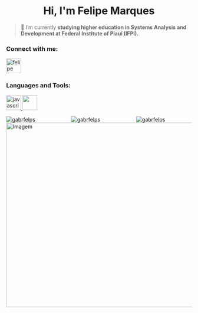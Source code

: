
<h1 align="center">Hi, I'm Felipe Marques</h1>


>  🌱 I’m currently **studying higher education in Systems Analysis and Development at Federal Institute of Piauí (IFPI).**

<h3 align="left">Connect with me:</h3>
<p align="left">
<a href="https://www.linkedin.com/in/felipe-gabriel-freitas-marques-8370912b1/" target="blank"><img align="center" src="https://user-images.githubusercontent.com/74038190/235294012-0a55e343-37ad-4b0f-924f-c8431d9d2483.gif" alt="felipe gabriel freitas marques" height="40" width="40" /></a>

<h3 align="left">Languages and Tools:</h3>
<p align="left"> <a href="https://developer.mozilla.org/en-US/docs/Web/JavaScript" target="_blank" rel="noreferrer"> <img src="https://user-images.githubusercontent.com/74038190/212257454-16e3712e-945a-4ca2-b238-408ad0bf87e6.gif" alt="javascript" width="40" height="40"/> </a> <a href="https://www.python.org" target="_blank" rel="noreferrer"> <img src="https://user-images.githubusercontent.com/74038190/212257472-08e52665-c503-4bd9-aa20-f5a4dae769b5.gif" width="40" height="40"/> </a> </p>


<div style="display: flex; flex-wrap: wrap; justify-content: space-between;">
    <div style="flex: 1; max-width: 30%;">
        <img src="https://github-readme-streak-stats.herokuapp.com/?user=gabrfelps&theme=tokyonight" alt="gabrfelps" />
    </div>
    <div style="flex: 1; max-width: 30%;">
        <img src="https://github-readme-stats.vercel.app/api?username=gabrfelps&show_icons=true&locale=en&theme=tokyonight" alt="gabrfelps" />
    </div>
    <div style="flex: 1; max-width: 30%;">
        <img src="https://github-readme-stats.vercel.app/api/top-langs?username=gabrfelps&show_icons=true&locale=en&layout=compact&theme=tokyonight" alt="gabrfelps" />
    </div>
</div>



  <img align="center" src="https://user-images.githubusercontent.com/74038190/225813708-98b745f2-7d22-48cf-9150-083f1b00d6c9.gif" alt="Imagem" width="900" height="500">
</p>
